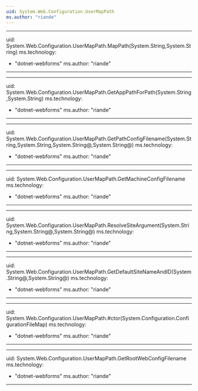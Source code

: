 ```yaml
---
uid: System.Web.Configuration.UserMapPath
ms.author: "riande"
---
```


---
uid: System.Web.Configuration.UserMapPath.MapPath(System.String,System.String)
ms.technology: 
  - "dotnet-webforms"
ms.author: "riande"
---

---
uid: System.Web.Configuration.UserMapPath.GetAppPathForPath(System.String,System.String)
ms.technology: 
  - "dotnet-webforms"
ms.author: "riande"
---

---
uid: System.Web.Configuration.UserMapPath.GetPathConfigFilename(System.String,System.String,System.String@,System.String@)
ms.technology: 
  - "dotnet-webforms"
ms.author: "riande"
---

---
uid: System.Web.Configuration.UserMapPath.GetMachineConfigFilename
ms.technology: 
  - "dotnet-webforms"
ms.author: "riande"
---

---
uid: System.Web.Configuration.UserMapPath.ResolveSiteArgument(System.String,System.String@,System.String@)
ms.technology: 
  - "dotnet-webforms"
ms.author: "riande"
---

---
uid: System.Web.Configuration.UserMapPath.GetDefaultSiteNameAndID(System.String@,System.String@)
ms.technology: 
  - "dotnet-webforms"
ms.author: "riande"
---

---
uid: System.Web.Configuration.UserMapPath.#ctor(System.Configuration.ConfigurationFileMap)
ms.technology: 
  - "dotnet-webforms"
ms.author: "riande"
---

---
uid: System.Web.Configuration.UserMapPath.GetRootWebConfigFilename
ms.technology: 
  - "dotnet-webforms"
ms.author: "riande"
---
